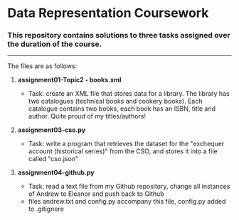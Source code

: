 # Data Representation Coursework

### This repository contains solutions to three tasks assigned over the duration of the course.
***

The files are as follows:
1.  **assignment01-Topic2 - books.xml** 
    -   Task: create an XML file that stores data for a library.  The library has two catalogues (technical books and cookery books).  Each catalogue contains two books, each book has an ISBN, title and author. Quite proud of my titles/authors!

2.  **assignment03-cso.py**  
    -   Task: write a program that retrieves the dataset for the "exchequer account (historical series)" from the CSO, and stores it into a file called "cso.json"

3.  **assignment04-github.py** 
    -   Task: read a text file from my Github repository, change all instances of Andrew to Eleanor and push back to Github
    -   files andrew.txt and config.py accompany this file, config.py added to .gitignore

